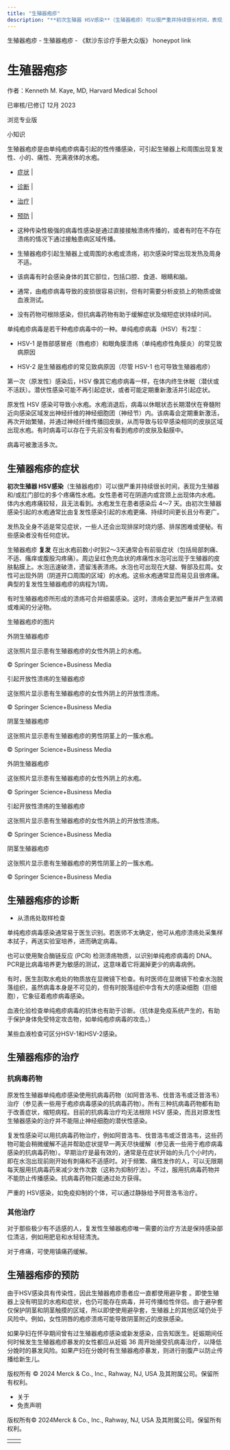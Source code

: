 ```yaml
---
title: "生殖器疱疹"
description: "**初次生殖器 HSV感染**（生殖器疱疹）可以很严重并持续很长时间，表现为生殖器和/或肛门部位的多个疼痛性水疱。女性患者可在阴道内或宫颈上出现体内水疱。体内水疱疼痛较轻，且无法看到。水疱发生在患者感染后 4～7 天。由初次生殖器感染引起的水疱通常比由复发性感染引起的水疱更痛、持续时间更长且分布更广。"
---
```


﻿生殖器疱疹 \- 生殖器疱疹 \- 《默沙东诊疗手册大众版》 honeypot link

# 生殖器疱疹

作者：Kenneth M. Kaye, MD, Harvard Medical School

已审核/已修订 12月 2023

浏览专业版

小知识

生殖器疱疹是由单纯疱疹病毒引起的性传播感染，可引起生殖器上和周围出现复发性、小的、痛性、充满液体的水疱。

- [症状](#症状_v48011648_zh) \|
- [诊断](#诊断_v48011659_zh) \|
- [治疗](#治疗_v48011674_zh) \|
- [预防](#预防_v48011670_zh) \|

- 这种传染性极强的病毒性感染是通过直接接触溃疡传播的，或者有时在不存在溃疡的情况下通过接触患病区域传播。

- 生殖器疱疹引起生殖器上或周围的水疱或溃疡，初次感染时常出现发热及周身不适。

- 该病毒有时会感染身体的其它部位，包括口腔、食道、眼睛和脑。

- 通常，由疱疹病毒导致的皮损很容易识别，但有时需要分析皮损上的物质或做血液测试。

- 没有药物可根除感染，但抗病毒药物有助于缓解症状及缩短症状持续时间。


单纯疱疹病毒是若干种疱疹病毒中的一种。单纯疱疹病毒（HSV）有2型：

- HSV-1 是唇部感冒疮（唇疱疹）和眼角膜溃疡（‭单纯疱疹性角膜炎‭）的常见致病原因

- HSV-2 是生殖器疱疹的常见致病原因（尽管 HSV-1 也可导致生殖器疱疹）


第一次（原发性）感染后，HSV 像其它疱疹病毒一样，在体内终生休眠（潜伏或不活跃）。潜伏性感染可能不再引起症状，或者可能定期重新激活并引起症状。

原发性 HSV 感染可导致小水疱。水疱消退后，病毒以休眠状态长期潜伏在脊髓附近向感染区域发出神经纤维的神经细胞团（神经节）内。该病毒会定期重新激活，再次开始繁殖，并通过神经纤维传播回皮肤，从而导致与较早感染相同的皮肤区域出现水疱。有时病毒可以存在于先前没有看到疱疹的皮肤及黏膜中。

病毒可被激活多次。

## 生殖器疱疹的症状

**初次生殖器 HSV感染**（生殖器疱疹）可以很严重并持续很长时间，表现为生殖器和/或肛门部位的多个疼痛性水疱。女性患者可在阴道内或宫颈上出现体内水疱。体内水疱疼痛较轻，且无法看到。水疱发生在患者感染后 4～7 天。由初次生殖器感染引起的水疱通常比由复发性感染引起的水疱更痛、持续时间更长且分布更广。

发热及全身不适是常见症状，一些人还会出现排尿时烧灼感、排尿困难或便秘。有些感染者没有任何症状。

生殖器疱疹 **复发** 在出水疱前数小时到2～3天通常会有前驱症状（包括局部刺痛、不适、瘙痒或腹股沟疼痛）。周边呈红色充血状的疼痛性水泡可出现于生殖器的皮肤黏膜上。水泡迅速破溃，遗留浅表溃疡。水泡也可出现在大腿、臀部及肛周。女性可出现外阴（阴道开口周围的区域）的水疱。这些水疱通常显而易见且很疼痛。典型的复发性生殖器疱疹的病程为1周。

有时生殖器疱疹所形成的溃疡可合并细菌感染。这时，溃疡会更加严重并产生浓稠或难闻的分泌物。

生殖器疱疹的图片



外阴生殖器疱疹

这张照片显示患有生殖器疱疹的女性外阴上的水疱。

© Springer Science+Business Media



引起开放性溃疡的生殖器疱疹

这张照片显示患有生殖器疱疹的女性外阴上的开放性溃疡。

© Springer Science+Business Media



阴茎生殖器疱疹

这张照片显示患有生殖器疱疹的男性阴茎上的一簇水疱。

© Springer Science+Business Media



外阴生殖器疱疹

这张照片显示患有生殖器疱疹的女性外阴上的水疱。

© Springer Science+Business Media



引起开放性溃疡的生殖器疱疹

这张照片显示患有生殖器疱疹的女性外阴上的开放性溃疡。

© Springer Science+Business Media



阴茎生殖器疱疹

这张照片显示患有生殖器疱疹的男性阴茎上的一簇水疱。

© Springer Science+Business Media

## 生殖器疱疹的诊断

- 从溃疡处取样检查


单纯疱疹病毒感染通常易于医生识别。若医师不太确定，他可从疱疹溃疡处采集样本拭子，再送实验室培养，进而确定病毒。

也可以使用聚合酶链反应 (PCR) 检测溃疡物质，以识别单纯疱疹病毒的 DNA。PCR是比病毒培养更为敏感的测试，这意味着它将漏掉更少的病毒病例。

有时，医生刮取水疱处的物质放在显微镜下检查。有时医师在显微镜下检查水泡脱落组织，虽然病毒本身是不可见的，但有时脱落组织中含有大的感染细胞（巨细胞），它象征着疱疹病毒感染。

血液化验检查单纯疱疹病毒的抗体也有助于诊断。（抗体是免疫系统产生的，有助于保护身体免受特定攻击物，如单纯疱疹病毒的攻击。）

某些血液检查可区分HSV-1和HSV-2感染。

## 生殖器疱疹的治疗

### 抗病毒药物

原发性生殖器单纯疱疹感染使用抗病毒药物（如阿昔洛韦、伐昔洛韦或泛昔洛韦）治疗（参见表一些用于疱疹病毒感染的抗病毒药物）。所有三种抗病毒药物都有助于改善症状，缩短病程。目前的抗病毒治疗均无法根除 HSV 感染，而且对原发性生殖器感染的治疗并不能阻止神经细胞的潜伏性感染。

复发性感染可以用抗病毒药物治疗，例如阿昔洛韦、伐昔洛韦或泛昔洛韦，这些药物可能会稍微缓解不适并帮助症状提早一两天尽快缓解（参见表一些用于疱疹病毒感染的抗病毒药物）。早期治疗是最有效的，通常是在症状开始的头几个小时内，即在水泡出现前刚开始有刺痛和不适感时。对于频繁、痛性发作的人，可以无限期每天服用抗病毒药来减少发作次数（这称为抑制疗法）。不过，服用抗病毒药物并不能防止传播感染。抗病毒药物只能通过处方获得。

严重的 HSV感染，如免疫抑制的个体，可以通过静脉给予阿昔洛韦治疗。

### 其他治疗

对于那些极少有不适感的人，复发性生殖器疱疹唯一需要的治疗方法是保持感染部位清洁，例如用肥皂和水轻轻清洗。

对于疼痛，可使用镇痛药缓解。

## 生殖器疱疹的预防

由于HSV感染具有传染性，因此生殖器疱疹患者应一直都使用避孕套 。即使生殖器上没有明显的水疱和症状，也仍可能存在病毒，并可传播给性伴侣。由于避孕套仅保护阴茎和阴茎触摸的区域，所以即使使用避孕套，生殖器上的其他区域仍处于风险中。例如，女性阴唇的疱疹溃疡可能导致阴茎附近的皮肤感染。

如果孕妇在怀孕期间曾有过生殖器疱疹感染或新发感染，应告知医生。妊娠期间任何时候发生生殖器疱疹暴发的女性都应从妊娠 36 周开始接受抗病毒治疗，以降低分娩时的暴发风险。如果产妇在分娩时有生殖器疱疹暴发，则进行剖腹产以防止传播给新生儿。



版权所有 © 2024
Merck & Co., Inc., Rahway, NJ, USA 及其附属公司。保留所有权利。

- 关于
- 免责声明

版权所有© 2024Merck & Co., Inc., Rahway, NJ, USA 及其附属公司。保留所有权利。

|     |     |
| --- | --- |
|  |  |